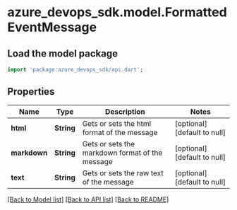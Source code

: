 # azure_devops_sdk.model.FormattedEventMessage

## Load the model package
```dart
import 'package:azure_devops_sdk/api.dart';
```

## Properties
Name | Type | Description | Notes
------------ | ------------- | ------------- | -------------
**html** | **String** | Gets or sets the html format of the message | [optional] [default to null]
**markdown** | **String** | Gets or sets the markdown format of the message | [optional] [default to null]
**text** | **String** | Gets or sets the raw text of the message | [optional] [default to null]

[[Back to Model list]](../README.md#documentation-for-models) [[Back to API list]](../README.md#documentation-for-api-endpoints) [[Back to README]](../README.md)



